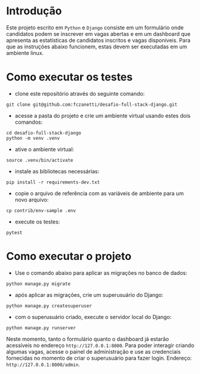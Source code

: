 # Introdução

Este projeto escrito em `Python` e `Django` consiste em um formulário onde candidatos podem se inscrever em vagas abertas e em um dashboard que apresenta as estatísticas de candidatos inscritos e vagas disponíveis. Para que as instruções abaixo funcionem, estas devem ser executadas em um ambiente linux.

# Como executar os testes

- clone este repositório através do seguinte comando: 
```
git clone git@github.com:fczanetti/desafio-full-stack-django.git
```

- acesse a pasta do projeto e crie um ambiente virtual usando estes dois comandos:
```
cd desafio-full-stack-django
python -m venv .venv
```

- ative o ambiente virtual:
```
source .venv/bin/activate
```

- instale as bibliotecas necessárias:
```
pip install -r requirements-dev.txt
```

- copie o arquivo de referência com as variáveis de ambiente para um novo arquivo:
```
cp contrib/env-sample .env
```

- execute os testes:
```
pytest
```

# Como executar o projeto

- Use o comando abaixo para aplicar as migrações no banco de dados:
```
python manage.py migrate
```

- após aplicar as migrações, crie um superusuário do Django:
```
python manage.py createsuperuser
```

- com o superusuário criado, execute o servidor local do Django:
```
python manage.py runserver
```

Neste momento, tanto o formulário quanto o dashboard já estarão acessíveis no endereço `http://127.0.0.1:8000`. Para poder interagir criando algumas vagas, acesse o painel de administração e use as credenciais fornecidas no momento de criar o superusuário para fazer login. Endereço: `http://127.0.0.1:8000/admin`.